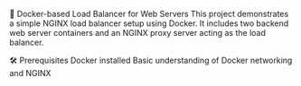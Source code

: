 🚀 Docker-based Load Balancer for Web Servers
This project demonstrates a simple NGINX load balancer setup using Docker. It includes two backend web server containers and an NGINX proxy server acting as the load balancer.

🛠️ Prerequisites
Docker installed
Basic understanding of Docker networking and NGINX
